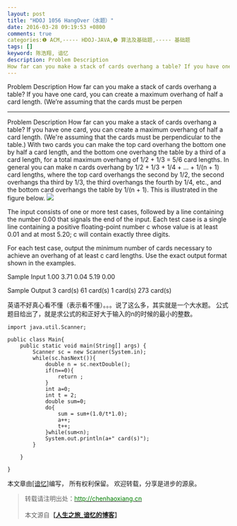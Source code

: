```yaml
---
layout: post
title: "HDOJ 1056 HangOver（水题）"
date: 2016-03-28 09:19:53 +0800
comments: true
categories:❶ ACM,----- HDOJ-JAVA,❺ 算法及基础题,----- 基础题
tags: []
keyword: 陈浩翔, 谙忆
description: Problem Description 
How far can you make a stack of cards overhang a table? If you have one card, you can create a maximum overhang of half a card length. (We’re assuming that the cards must be perpen 
---
```



Problem Description 
How far can you make a stack of cards overhang a table? If you have one card, you can create a maximum overhang of half a card length. (We’re assuming that the cards must be perpen
<!-- more -->
----------

Problem Description
How far can you make a stack of cards overhang a table? If you have one card, you can create a maximum overhang of half a card length. (We're assuming that the cards must be perpendicular to the table.) With two cards you can make the top card overhang the bottom one by half a card length, and the bottom one overhang the table by a third of a card length, for a total maximum overhang of 1/2 + 1/3 = 5/6 card lengths. In general you can make n cards overhang by 1/2 + 1/3 + 1/4 + ... + 1/(n + 1) card lengths, where the top card overhangs the second by 1/2, the second overhangs tha third by 1/3, the third overhangs the fourth by 1/4, etc., and the bottom card overhangs the table by 1/(n + 1). This is illustrated in the figure below.
![](http://img.blog.csdn.net/20160328211743525)
 

The input consists of one or more test cases, followed by a line containing the number 0.00 that signals the end of the input. Each test case is a single line containing a positive floating-point number c whose value is at least 0.01 and at most 5.20; c will contain exactly three digits.

For each test case, output the minimum number of cards necessary to achieve an overhang of at least c card lengths. Use the exact output format shown in the examples.

 

Sample Input
1.00
3.71
0.04
5.19
0.00
 

Sample Output
3 card(s)
61 card(s)
1 card(s)
273 card(s)


英语不好真心看不懂（表示看不懂）。。。说了这么多，其实就是一个大水题。
公式题目给出了，就是求公式的和正好大于输入的n的时候的最小的整数。

```
import java.util.Scanner;

public class Main{
	public static void main(String[] args) {
		Scanner sc = new Scanner(System.in);
		while(sc.hasNext()){
			double n = sc.nextDouble();
			if(n==0){
				return ;
			}
			int a=0;
			int t = 2;
			double sum=0;
			do{
				sum = sum+(1.0/t*1.0);
				a++;
				t++;
			}while(sum<n);
			System.out.println(a+" card(s)");
		}
		
	}

}

```

本文章由<a href="http://chenhaoxiang.cn/">[谙忆]</a>编写， 所有权利保留。 
欢迎转载，分享是进步的源泉。
<blockquote cite='陈浩翔'>
<p background-color='#D3D3D3'>转载请注明出处：<a href='http://chenhaoxiang.cn'><font color="green">http://chenhaoxiang.cn</font></a><br><br>
本文源自<strong>【<a href='http://chenhaoxiang.cn' target='_blank'>人生之旅_谙忆的博客</a>】</strong></p>
</blockquote>
